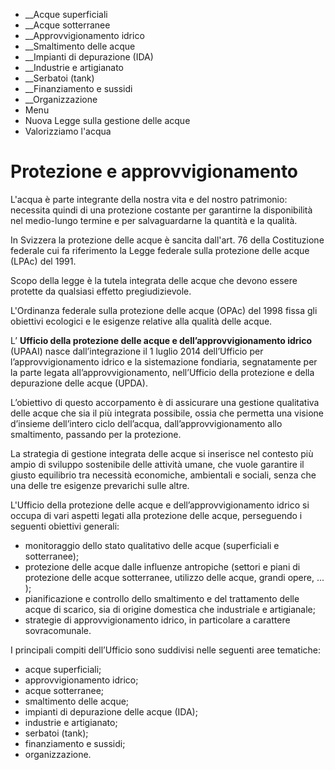   * __Acque superficiali
  *  __Acque sotterranee
  *  __Approvvigionamento idrico
  *  __Smaltimento delle acque
  *  __Impianti di depurazione (IDA)
  *  __Industrie e artigianato
  *  __Serbatoi (tank)
  *  __Finanziamento e sussidi
  *  __Organizzazione
  * Menu
  * Nuova Legge sulla gestione delle acque
  * Valorizziamo l'acqua

#  Protezione e approvvigionamento

L'acqua è parte integrante della nostra vita e del nostro patrimonio:
necessita quindi di una protezione costante per garantirne la disponibilità
nel medio-lungo termine e per salvaguardarne la quantità e la qualità.

In Svizzera la protezione delle acque è sancita dall'art. 76 della
Costituzione federale cui fa riferimento la Legge federale sulla protezione
delle acque (LPAc) del 1991.

Scopo della legge è la tutela integrata delle acque che devono essere protette
da qualsiasi effetto pregiudizievole.

L'Ordinanza federale sulla protezione delle acque (OPAc) del 1998 fissa gli
obiettivi ecologici e le esigenze relative alla qualità delle acque.

L’ **Ufficio della protezione delle acque e dell’approvvigionamento idrico**
(UPAAI) nasce dall’integrazione il 1 luglio 2014 dell’Ufficio per
l’approvvigionamento idrico e la sistemazione fondiaria, segnatamente per la
parte legata all’approvvigionamento, nell’Ufficio della protezione e della
depurazione delle acque (UPDA).

L’obiettivo di questo accorpamento è di assicurare una gestione qualitativa
delle acque che sia il più integrata possibile, ossia che permetta una visione
d’insieme dell’intero ciclo dell’acqua, dall’approvvigionamento allo
smaltimento, passando per la protezione.

La strategia di gestione integrata delle acque si inserisce nel contesto più
ampio di sviluppo sostenibile delle attività umane, che vuole garantire il
giusto equilibrio tra necessità economiche, ambientali e sociali, senza che
una delle tre esigenze prevarichi sulle altre.

L'Ufficio della protezione delle acque e dell’approvvigionamento idrico si
occupa di vari aspetti legati alla protezione delle acque, perseguendo i
seguenti obiettivi generali:

  * monitoraggio dello stato qualitativo delle acque (superficiali e sotterranee);
  * protezione delle acque dalle influenze antropiche (settori e piani di protezione delle acque sotterranee, utilizzo delle acque, grandi opere, ... );
  * pianificazione e controllo dello smaltimento e del trattamento delle acque di scarico, sia di origine domestica che industriale e artigianale;
  * strategie di approvvigionamento idrico, in particolare a carattere sovracomunale.

I principali compiti dell’Ufficio sono suddivisi nelle seguenti aree
tematiche:

  * acque superficiali;
  * approvvigionamento idrico;
  * acque sotterranee;
  * smaltimento delle acque;
  * impianti di depurazione delle acque (IDA);
  * industrie e artigianato;
  * serbatoi (tank);
  * finanziamento e sussidi;
  * organizzazione.

